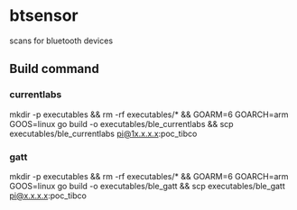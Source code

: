 # btsensor
scans for bluetooth devices

## Build command

### currentlabs
mkdir -p executables && rm -rf executables/* && GOARM=6 GOARCH=arm GOOS=linux go build -o executables/ble_currentlabs && scp executables/ble_currentlabs pi@1x.x.x.x:poc_tibco

### gatt
mkdir -p executables && rm -rf executables/* && GOARM=6 GOARCH=arm GOOS=linux go build -o executables/ble_gatt && scp executables/ble_gatt pi@x.x.x.x:poc_tibco
